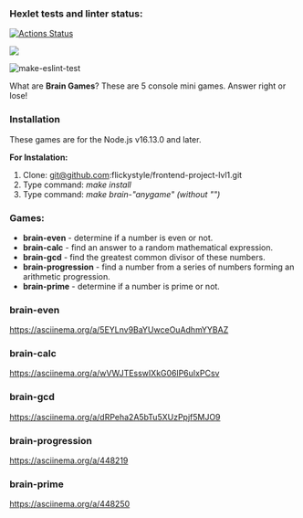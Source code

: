 ### Hexlet tests and linter status:
[![Actions Status](https://github.com/flickystyle/frontend-project-lvl1/workflows/hexlet-check/badge.svg)](https://github.com/flickystyle/frontend-project-lvl1/actions)

<a href="https://codeclimate.com/github/codeclimate/codeclimate/maintainability"><img src="https://api.codeclimate.com/v1/badges/a99a88d28ad37a79dbf6/maintainability" /></a>

![make-eslint-test](https://github.com/flickystyle/frontend-project-lvl1/actions/workflows/make-eslint-test.yml/badge.svg)

What are **Brain Games**? These are 5 console mini games. Answer right or lose!

### Installation
These games are for the Node.js v16.13.0 and later.

**For Instalation:**

 1. Clone: git@github.com:flickystyle/frontend-project-lvl1.git
 2. Type command: _make install_
 3. Type command: _make brain-"anygame" (without "")_

### Games:
+ **brain-even** - determine if a number is even or not.
+ **brain-calc** - find an answer to a random mathematical expression.
+ **brain-gcd** - find the greatest common divisor of these numbers.
+ **brain-progression** - find a number from a series of numbers forming an arithmetic progression.
+ **brain-prime** - determine if a number is prime or not.

### brain-even
https://asciinema.org/a/5EYLnv9BaYUwceOuAdhmYYBAZ
### brain-calc
https://asciinema.org/a/wVWJTEsswIXkG06lP6uIxPCsv
### brain-gcd
https://asciinema.org/a/dRPeha2A5bTu5XUzPpjf5MJO9
### brain-progression
https://asciinema.org/a/448219
### brain-prime
https://asciinema.org/a/448250
